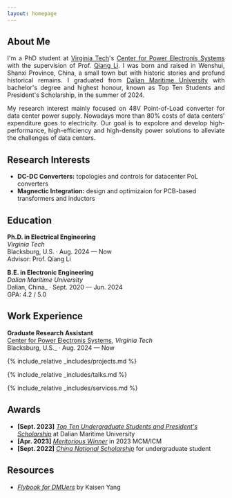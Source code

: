 ```yaml
---
layout: homepage
---
```


## About Me

<p align="justify">
I'm a PhD student at <a href="https://www.vt.edu/"> Virginia Tech</a>'s <a href="https://cpes.vt.edu/"> Center for Power Electronis Systems</a> with the supervision of Prof. <a href="https://cpes.vt.edu/people/faculty/1703"> Qiang Li</a>. I was born and raised in Wenshui, Shanxi Province, China, a small town but with historic stories and profund historical remains. I graduated from <a href="https://english.dlmu.edu.cn/">Dalian Maritime University</a> with bachelor's degree and highest honour, known as Top Ten Students and President's Scholarship, in the summer of 2024.
</p>

<p align="justify">
My research interest mainly focused on 48V Point-of-Load converter for data center power supply. Nowadays more than 80% costs of data centers' expenditure goes to electricity. Our goal is to expolore and develop high-performance, high-efficiency and high-density power solutions to alleviate the challenges of data centers.
</p>

<!-- This kind of mark can hide sentences -->

## Research Interests
- **DC-DC Converters:** topologies and controls for datacenter PoL converters
- **Magnectic Integration:** design and optimizaion for PCB-based transformers and inductors

## Education
**Ph.D. in Electrical Engineering**  
_Virginia Tech_ <br>
Blacksburg, U.S. · Aug. 2024 — Now  
Advisor: Prof. Qiang Li
<!--GPA: 3.85 / 4.0  
Thesis: *High-efficiency PoL Converter Design for xPU Applications*  -->

**B.E. in Electronic Engineering**  
_Dalian Maritime University_ <br>
Dalian, China_ · Sept. 2020 — Jun. 2024  
GPA: 4.2 / 5.0  

## Work Experience
**Graduate Research Assistant**  
<a href="https://cpes.vt.edu/"> Center for Power Electronis Systems</a>, _Virginia Tech_ <br>
Blacksburg, U.S._ · Aug. 2024 — Now  

<!-- {% include_relative _includes/publications.md %} -->


{% include_relative _includes/projects.md %}


{% include_relative _includes/talks.md %}


<!-- ## Collaboration -->

<!-- - **[Feb. 2020]** Our paper about incremental learning is accepted to CVPR 2020.
- **[Feb. 2020]** We will host the ACM Multimedia Asia 2020 conference in Singapore!
- **[Sept. 2019]** Our paper about few-shot learning is accepted to NeurIPS 2019. -->

<!-- - **[Feb. 2023]** <a href="https://www.sciencedirect.com/science/article/pii/S089990072200346X" target="_blank">*Low muscle mass is associated with a higher risk of all–cause and cardiovascular disease–specific mortality in cancer survivors*</a> has been accepted by **Nutrition**. 
- **[Aug. 2021]** <a href="https://www.jmcp.org/doi/full/10.18553/jmcp.2021.27.10.1482" target="_blank">*Validation of EHR medication fill data obtained through electronic linkage with pharmacies*</a> has been accepted by the **Journal of Managed Care & Specialty Pharmacy**.
- **[Jan. 2021]** <a href="https://onlinelibrary.wiley.com/doi/abs/10.1111/jocd.13486" target="_blank">*Quantitative evaluation of rejuvenation treatment of nasolabial fold wrinkles by regression model and 3D photography*</a> has been accepted by the **Journal of Cosmetic Dermatology**. -->


{% include_relative _includes/services.md %}

## Awards
- **[Sept. 2023]** <a href="https://www.dlmu.edu.cn/info/1089/57358.htm">*Top Ten Undergraduate Students and President's Scholarship*</a> at Dalian Maritime University
- **[Apr. 2023]** <a href="https://www.comap.com/contests/mcm-icm">*Meritorious Winner*</a> in 2023 MCM/ICM
- **[Sept. 2022]** <a href="https://subsites.chinadaily.com.cn/YunnanUniversity/2017-11/17/c_111548.htm">*China National Scholarship*</a> for undergraduate student

## Resources

- <a href="assets/files/Flybook_for_DMUers_V1.pdf">*Flybook for DMUers*</a> by Kaisen Yang
